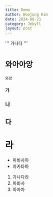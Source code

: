 ```yaml
---
title: Demo
author: Woojung Kim
date: 2024-08-21 
category: Jekyll
layout: post
---
```


'''
가나다
'''

# `와아아앙`
`와앙`

#### 가
### 나
## 다
# 라

+ 마바사아
+ 자카타파
1. 가나다라
2. 마바사
3. 아자차